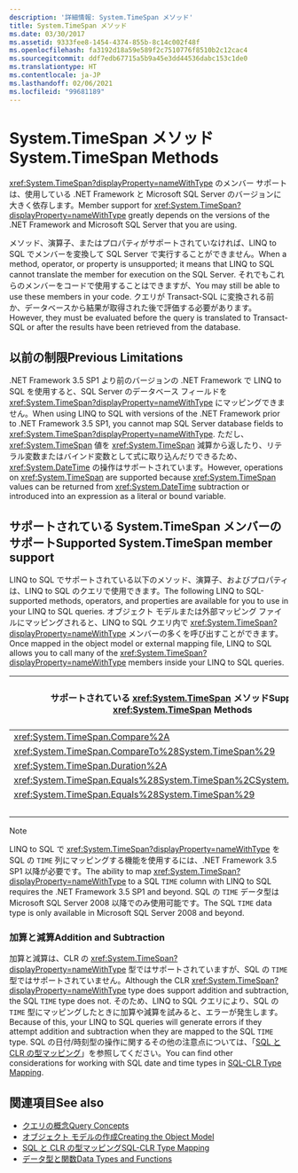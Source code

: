 ```yaml
---
description: '詳細情報: System.TimeSpan メソッド'
title: System.TimeSpan メソッド
ms.date: 03/30/2017
ms.assetid: 9333fee8-1454-4374-855b-8c14c002f48f
ms.openlocfilehash: fa3192d18a59e589f2c7510776f8510b2c12cac4
ms.sourcegitcommit: ddf7edb67715a5b9a45e3dd44536dabc153c1de0
ms.translationtype: HT
ms.contentlocale: ja-JP
ms.lasthandoff: 02/06/2021
ms.locfileid: "99681189"
---
```

# <a name="systemtimespan-methods"></a><span data-ttu-id="72ea2-103">System.TimeSpan メソッド</span><span class="sxs-lookup"><span data-stu-id="72ea2-103">System.TimeSpan Methods</span></span>

<span data-ttu-id="72ea2-104"><xref:System.TimeSpan?displayProperty=nameWithType> のメンバー サポートは、使用している .NET Framework と Microsoft SQL Server のバージョンに大きく依存します。</span><span class="sxs-lookup"><span data-stu-id="72ea2-104">Member support for <xref:System.TimeSpan?displayProperty=nameWithType> greatly depends on the versions of the .NET Framework and Microsoft SQL Server that you are using.</span></span>  
  
 <span data-ttu-id="72ea2-105">メソッド、演算子、またはプロパティがサポートされていなければ、LINQ to SQL でメンバーを変換して SQL Server で実行することができません。</span><span class="sxs-lookup"><span data-stu-id="72ea2-105">When a method, operator, or property is unsupported; it means that LINQ to SQL cannot translate the member for execution on the SQL Server.</span></span> <span data-ttu-id="72ea2-106">それでもこれらのメンバーをコードで使用することはできますが、</span><span class="sxs-lookup"><span data-stu-id="72ea2-106">You may still be able to use these members in your code.</span></span> <span data-ttu-id="72ea2-107">クエリが Transact-SQL に変換される前か、データベースから結果が取得された後で評価する必要があります。</span><span class="sxs-lookup"><span data-stu-id="72ea2-107">However, they must be evaluated before the query is translated to Transact-SQL or after the results have been retrieved from the database.</span></span>  
  
## <a name="previous-limitations"></a><span data-ttu-id="72ea2-108">以前の制限</span><span class="sxs-lookup"><span data-stu-id="72ea2-108">Previous Limitations</span></span>  

 <span data-ttu-id="72ea2-109">.NET Framework 3.5 SP1 より前のバージョンの .NET Framework で LINQ to SQL を使用すると、SQL Server のデータベース フィールドを <xref:System.TimeSpan?displayProperty=nameWithType> にマッピングできません。</span><span class="sxs-lookup"><span data-stu-id="72ea2-109">When using LINQ to SQL with versions of the .NET Framework prior to .NET Framework 3.5 SP1, you cannot map SQL Server database fields to <xref:System.TimeSpan?displayProperty=nameWithType>.</span></span> <span data-ttu-id="72ea2-110">ただし、<xref:System.TimeSpan> 値を <xref:System.TimeSpan> 減算から返したり、リテラル変数またはバインド変数として式に取り込んだりできるため、<xref:System.DateTime> の操作はサポートされています。</span><span class="sxs-lookup"><span data-stu-id="72ea2-110">However, operations on <xref:System.TimeSpan> are supported because <xref:System.TimeSpan> values can be returned from <xref:System.DateTime> subtraction or introduced into an expression as a literal or bound variable.</span></span>  
  
## <a name="supported-systemtimespan-member-support"></a><span data-ttu-id="72ea2-111">サポートされている System.TimeSpan メンバーのサポート</span><span class="sxs-lookup"><span data-stu-id="72ea2-111">Supported System.TimeSpan member support</span></span>

 <span data-ttu-id="72ea2-112">LINQ to SQL でサポートされている以下のメソッド、演算子、およびプロパティは、LINQ to SQL のクエリで使用できます。</span><span class="sxs-lookup"><span data-stu-id="72ea2-112">The following LINQ to SQL-supported methods, operators, and properties are available for you to use in your LINQ to SQL queries.</span></span> <span data-ttu-id="72ea2-113">オブジェクト モデルまたは外部マッピング ファイルにマッピングされると、LINQ to SQL クエリ内で <xref:System.TimeSpan?displayProperty=nameWithType> メンバーの多くを呼び出すことができます。</span><span class="sxs-lookup"><span data-stu-id="72ea2-113">Once mapped in the object model or external mapping file, LINQ to SQL allows you to call many of the <xref:System.TimeSpan?displayProperty=nameWithType> members inside your LINQ to SQL queries.</span></span>  
  
|<span data-ttu-id="72ea2-114">サポートされている <xref:System.TimeSpan> メソッド</span><span class="sxs-lookup"><span data-stu-id="72ea2-114">Supported <xref:System.TimeSpan> Methods</span></span>|<span data-ttu-id="72ea2-115">サポートされている <xref:System.TimeSpan> 演算子</span><span class="sxs-lookup"><span data-stu-id="72ea2-115">Supported <xref:System.TimeSpan> Operators</span></span>|<span data-ttu-id="72ea2-116">サポートされている <xref:System.TimeSpan> プロパティ</span><span class="sxs-lookup"><span data-stu-id="72ea2-116">Supported <xref:System.TimeSpan> Properties</span></span>|  
|------------------------------------------------------------------------------------------------------------------------------------------------|--------------------------------------------------------------------------------------------------------------------------------------------------|---------------------------------------------------------------------------------------------------------------------------------------------------|  
|<xref:System.TimeSpan.Compare%2A>|<xref:System.TimeSpan.op_Equality%2A>|<xref:System.TimeSpan.Days%2A>|  
|<xref:System.TimeSpan.CompareTo%28System.TimeSpan%29>|<xref:System.TimeSpan.op_GreaterThan%2A>|<xref:System.TimeSpan.Hours%2A>|  
|<xref:System.TimeSpan.Duration%2A>|<xref:System.TimeSpan.op_GreaterThanOrEqual%2A>|<xref:System.TimeSpan.MaxValue>|  
|<xref:System.TimeSpan.Equals%28System.TimeSpan%2CSystem.TimeSpan%29>|<xref:System.TimeSpan.op_Inequality%2A>|<xref:System.TimeSpan.Milliseconds%2A>|  
|<xref:System.TimeSpan.Equals%28System.TimeSpan%29>|<xref:System.TimeSpan.op_LessThan%2A>|<xref:System.TimeSpan.Minutes%2A>|  
||<xref:System.TimeSpan.op_LessThanOrEqual%2A>|<xref:System.TimeSpan.MinValue>|  
  
> [!NOTE]
> <span data-ttu-id="72ea2-117">LINQ to SQL で <xref:System.TimeSpan?displayProperty=nameWithType> を SQL の `TIME` 列にマッピングする機能を使用するには、.NET Framework 3.5 SP1 以降が必要です。</span><span class="sxs-lookup"><span data-stu-id="72ea2-117">The ability to map <xref:System.TimeSpan?displayProperty=nameWithType> to a SQL `TIME` column with LINQ to SQL requires the .NET Framework 3.5 SP1 and beyond.</span></span> <span data-ttu-id="72ea2-118">SQL の `TIME` データ型は Microsoft SQL Server 2008 以降でのみ使用可能です。</span><span class="sxs-lookup"><span data-stu-id="72ea2-118">The SQL `TIME` data type is only available in Microsoft SQL Server 2008 and beyond.</span></span>  
  
### <a name="addition-and-subtraction"></a><span data-ttu-id="72ea2-119">加算と減算</span><span class="sxs-lookup"><span data-stu-id="72ea2-119">Addition and Subtraction</span></span>  

 <span data-ttu-id="72ea2-120">加算と減算は、CLR の <xref:System.TimeSpan?displayProperty=nameWithType> 型ではサポートされていますが、SQL の `TIME` 型ではサポートされていません。</span><span class="sxs-lookup"><span data-stu-id="72ea2-120">Although the CLR <xref:System.TimeSpan?displayProperty=nameWithType> type does support addition and subtraction, the SQL `TIME` type does not.</span></span> <span data-ttu-id="72ea2-121">そのため、LINQ to SQL クエリにより、SQL の `TIME` 型にマッピングしたときに加算や減算を試みると、エラーが発生します。</span><span class="sxs-lookup"><span data-stu-id="72ea2-121">Because of this, your LINQ to SQL queries will generate errors if they attempt addition and subtraction when they are mapped to the SQL `TIME` type.</span></span> <span data-ttu-id="72ea2-122">SQL の日付/時刻型の操作に関するその他の注意点については、「[SQL と CLR の型マッピング](sql-clr-type-mapping.md)」を参照してください。</span><span class="sxs-lookup"><span data-stu-id="72ea2-122">You can find other considerations for working with SQL date and time types in [SQL-CLR Type Mapping](sql-clr-type-mapping.md).</span></span>  
  
## <a name="see-also"></a><span data-ttu-id="72ea2-123">関連項目</span><span class="sxs-lookup"><span data-stu-id="72ea2-123">See also</span></span>

- [<span data-ttu-id="72ea2-124">クエリの概念</span><span class="sxs-lookup"><span data-stu-id="72ea2-124">Query Concepts</span></span>](query-concepts.md)
- [<span data-ttu-id="72ea2-125">オブジェクト モデルの作成</span><span class="sxs-lookup"><span data-stu-id="72ea2-125">Creating the Object Model</span></span>](creating-the-object-model.md)
- [<span data-ttu-id="72ea2-126">SQL と CLR の型マッピング</span><span class="sxs-lookup"><span data-stu-id="72ea2-126">SQL-CLR Type Mapping</span></span>](sql-clr-type-mapping.md)
- [<span data-ttu-id="72ea2-127">データ型と関数</span><span class="sxs-lookup"><span data-stu-id="72ea2-127">Data Types and Functions</span></span>](data-types-and-functions.md)
